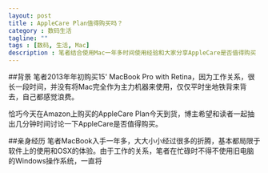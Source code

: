 ```yaml
---
layout: post
title : AppleCare Plan值得购买吗？
category : 数码生活
tagline: ""
tags : [数码, 生活, Mac]
description : 笔者结合使用Mac一年多时间使用经验和大家分享AppleCare是否值得购买
---
```


##背景
笔者2013年年初购买15' MacBook Pro with Retina，因为工作关系，很长一段时间，并没有将Mac完全作为主力机器来使用，仅仅平时坐地铁背来背去，自己都感觉浪费。

恰巧今天在Amazon上购买的AppleCare Plan今天到货，博主希望和读者一起抽出几分钟时间讨论一下AppleCare是否值得购买。

##亲身经历
笔者MacBook入手一年多，大大小小经过很多的折腾，基本都局限于软件上的使用和OSX的体验。由于工作的关系，笔者在忙碌时不得不使用旧电脑的Windows操作系统，一直将